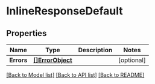 # InlineResponseDefault

## Properties
Name | Type | Description | Notes
------------ | ------------- | ------------- | -------------
**Errors** | [**[]ErrorObject**](ErrorObject.md) |  | [optional] 

[[Back to Model list]](../README.md#documentation-for-models) [[Back to API list]](../README.md#documentation-for-api-endpoints) [[Back to README]](../README.md)


